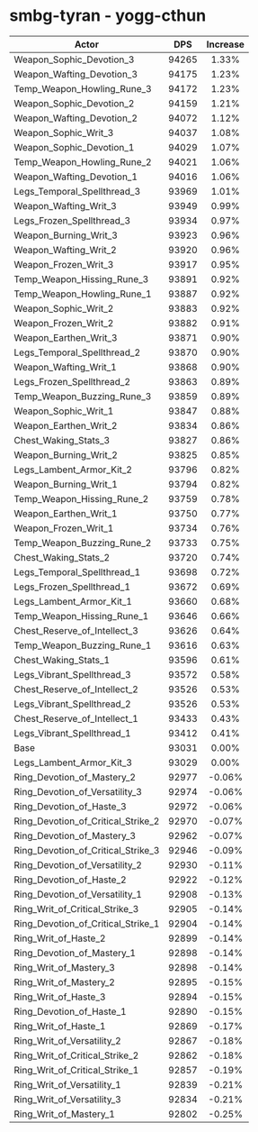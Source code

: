 # smbg-tyran - yogg-cthun
| Actor | DPS | Increase |
|---|:---:|:---:|
|Weapon_Sophic_Devotion_3|94265|1.33%|
|Weapon_Wafting_Devotion_3|94175|1.23%|
|Temp_Weapon_Howling_Rune_3|94172|1.23%|
|Weapon_Sophic_Devotion_2|94159|1.21%|
|Weapon_Wafting_Devotion_2|94072|1.12%|
|Weapon_Sophic_Writ_3|94037|1.08%|
|Weapon_Sophic_Devotion_1|94029|1.07%|
|Temp_Weapon_Howling_Rune_2|94021|1.06%|
|Weapon_Wafting_Devotion_1|94016|1.06%|
|Legs_Temporal_Spellthread_3|93969|1.01%|
|Weapon_Wafting_Writ_3|93949|0.99%|
|Legs_Frozen_Spellthread_3|93934|0.97%|
|Weapon_Burning_Writ_3|93923|0.96%|
|Weapon_Wafting_Writ_2|93920|0.96%|
|Weapon_Frozen_Writ_3|93917|0.95%|
|Temp_Weapon_Hissing_Rune_3|93891|0.92%|
|Temp_Weapon_Howling_Rune_1|93887|0.92%|
|Weapon_Sophic_Writ_2|93883|0.92%|
|Weapon_Frozen_Writ_2|93882|0.91%|
|Weapon_Earthen_Writ_3|93871|0.90%|
|Legs_Temporal_Spellthread_2|93870|0.90%|
|Weapon_Wafting_Writ_1|93868|0.90%|
|Legs_Frozen_Spellthread_2|93863|0.89%|
|Temp_Weapon_Buzzing_Rune_3|93859|0.89%|
|Weapon_Sophic_Writ_1|93847|0.88%|
|Weapon_Earthen_Writ_2|93834|0.86%|
|Chest_Waking_Stats_3|93827|0.86%|
|Weapon_Burning_Writ_2|93825|0.85%|
|Legs_Lambent_Armor_Kit_2|93796|0.82%|
|Weapon_Burning_Writ_1|93794|0.82%|
|Temp_Weapon_Hissing_Rune_2|93759|0.78%|
|Weapon_Earthen_Writ_1|93750|0.77%|
|Weapon_Frozen_Writ_1|93734|0.76%|
|Temp_Weapon_Buzzing_Rune_2|93733|0.75%|
|Chest_Waking_Stats_2|93720|0.74%|
|Legs_Temporal_Spellthread_1|93698|0.72%|
|Legs_Frozen_Spellthread_1|93672|0.69%|
|Legs_Lambent_Armor_Kit_1|93660|0.68%|
|Temp_Weapon_Hissing_Rune_1|93646|0.66%|
|Chest_Reserve_of_Intellect_3|93626|0.64%|
|Temp_Weapon_Buzzing_Rune_1|93616|0.63%|
|Chest_Waking_Stats_1|93596|0.61%|
|Legs_Vibrant_Spellthread_3|93572|0.58%|
|Chest_Reserve_of_Intellect_2|93526|0.53%|
|Legs_Vibrant_Spellthread_2|93526|0.53%|
|Chest_Reserve_of_Intellect_1|93433|0.43%|
|Legs_Vibrant_Spellthread_1|93412|0.41%|
|Base|93031|0.00%|
|Legs_Lambent_Armor_Kit_3|93029|0.00%|
|Ring_Devotion_of_Mastery_2|92977|-0.06%|
|Ring_Devotion_of_Versatility_3|92974|-0.06%|
|Ring_Devotion_of_Haste_3|92972|-0.06%|
|Ring_Devotion_of_Critical_Strike_2|92970|-0.07%|
|Ring_Devotion_of_Mastery_3|92962|-0.07%|
|Ring_Devotion_of_Critical_Strike_3|92946|-0.09%|
|Ring_Devotion_of_Versatility_2|92930|-0.11%|
|Ring_Devotion_of_Haste_2|92922|-0.12%|
|Ring_Devotion_of_Versatility_1|92908|-0.13%|
|Ring_Writ_of_Critical_Strike_3|92905|-0.14%|
|Ring_Devotion_of_Critical_Strike_1|92904|-0.14%|
|Ring_Writ_of_Haste_2|92899|-0.14%|
|Ring_Devotion_of_Mastery_1|92898|-0.14%|
|Ring_Writ_of_Mastery_3|92898|-0.14%|
|Ring_Writ_of_Mastery_2|92895|-0.15%|
|Ring_Writ_of_Haste_3|92894|-0.15%|
|Ring_Devotion_of_Haste_1|92890|-0.15%|
|Ring_Writ_of_Haste_1|92869|-0.17%|
|Ring_Writ_of_Versatility_2|92867|-0.18%|
|Ring_Writ_of_Critical_Strike_2|92862|-0.18%|
|Ring_Writ_of_Critical_Strike_1|92857|-0.19%|
|Ring_Writ_of_Versatility_1|92839|-0.21%|
|Ring_Writ_of_Versatility_3|92834|-0.21%|
|Ring_Writ_of_Mastery_1|92802|-0.25%|
